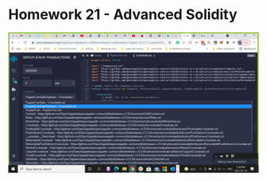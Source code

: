 # Homework 21 - Advanced Solidity

![Picture](https://github.com/DaveD55555/FinTech2021-Homework/blob/main/Homework%2021/Screenshots/Picture10.png)
